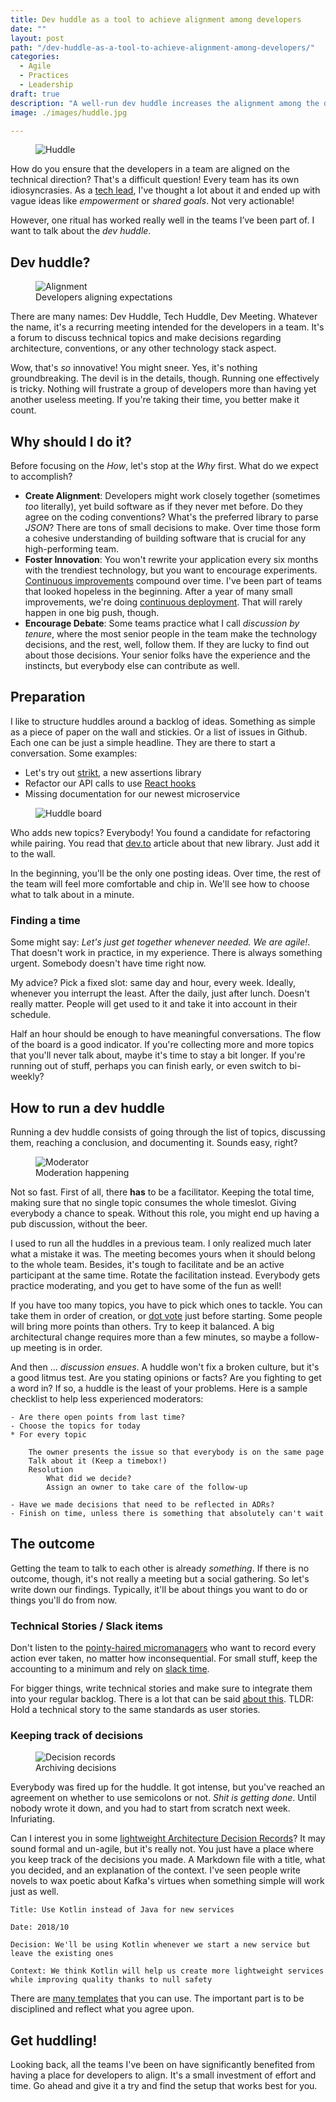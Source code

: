 ```yaml
---
title: Dev huddle as a tool to achieve alignment among developers
date: ""
layout: post
path: "/dev-huddle-as-a-tool-to-achieve-alignment-among-developers/"
categories:
  - Agile
  - Practices
  - Leadership
draft: true
description: "A well-run dev huddle increases the alignment among the developers of a team. I'm going to share my experience preparing for and running it"
image: ./images/huddle.jpg

---
```


<figure class="figure figure--left">
  <img src="./images/huddle.jpg" alt="Huddle" />
</figure>

How do you ensure that the developers in a team are aligned on the technical direction? That's a difficult question! Every team has its own idiosyncrasies. As a [tech lead](https://www.patkua.com/blog/the-definition-of-a-tech-lead/), I've thought a lot about it and ended up with vague ideas like _empowerment_ or _shared goals_. Not very actionable!

However, one ritual has worked really well in the teams I’ve been part of. I want to talk about the _dev huddle_.

## Dev huddle?

<figure class="figure figure--right">
  <img src="./images/developers-aligning.jpg" alt="Alignment" />
  <figcaption class="figure__caption">
  Developers aligning expectations
  </figcaption>
</figure>

There are many names: Dev Huddle, Tech Huddle, Dev Meeting. Whatever the name, it's a recurring meeting intended for the developers in a team. It's a forum to discuss technical topics and make decisions regarding architecture, conventions, or any other technology stack aspect.

Wow, that's _so_ innovative! You might sneer. Yes, it's nothing groundbreaking. The devil is in the details, though. Running one effectively is tricky. Nothing will frustrate a group of developers more than having yet another useless meeting. If you're taking their time, you better make it count.

## Why should I do it?

Before focusing on the _How_, let's stop at the _Why_ first. What do we expect to accomplish?

- **Create Alignment**: Developers might work closely together (sometimes _too_ literally), yet build software as if they never met before. Do they agree on the coding conventions? What's the preferred library to parse _JSON_? There are tons of small decisions to make. Over time those form a cohesive understanding of building software that is crucial for any high-performing team.
- **Foster Innovation**: You won't rewrite your application every six months with the trendiest technology, but you want to encourage experiments. [Continuous improvements](https://www.creativesafetysupply.com/articles/continuous-improvement/) compound over time. I've been part of teams that looked hopeless in the beginning. After a year of many small improvements, we're doing [continuous deployment](https://www.atlassian.com/continuous-delivery/continuous-deployment#:~:text=Continuous%20Deployment%20(CD)%20is%20a,cycle%20has%20evolved%20over%20time). That will rarely happen in one big push, though.
- **Encourage Debate**: Some teams practice what I call _discussion by tenure_, where the most senior people in the team make the technology decisions, and the rest, well, follow them. If they are lucky to find out about those decisions. Your senior folks have the experience and the instincts, but everybody else can contribute as well. 

## Preparation

I like to structure huddles around a backlog of ideas. Something as simple as a piece of paper on the wall and stickies. Or a list of issues in Github. Each one can be just a simple headline. They are there to start a conversation. Some examples:

- Let's try out [strikt](https://strikt.io/), a new assertions library
- Refactor our API calls to use [React hooks](https://reactjs.org/docs/hooks-intro.html)
- Missing documentation for our newest microservice

<figure class="figure figure">
  <img src="./images/huddle-board.png" alt="Huddle board" />
</figure>

Who adds new topics? Everybody! You found a candidate for refactoring while pairing. You read that [dev.to](https://dev.to/) article about that new library. Just add it to the wall.

In the beginning, you'll be the only one posting ideas. Over time, the rest of the team will feel more comfortable and chip in. We'll see how to choose what to talk about in a minute.

### Finding a time

Some might say: _Let's just get together whenever needed. We are agile!_. That doesn't work in practice, in my experience. There is always something urgent. Somebody doesn't have time right now.

My advice? Pick a fixed slot: same day and hour, every week. Ideally, whenever you interrupt the least. After the daily, just after lunch. Doesn't really matter. People will get used to it and take it into account in their schedule.

Half an hour should be enough to have meaningful conversations. The flow of the board is a good indicator. If you're collecting more and more topics that you'll never talk about, maybe it's time to stay a bit longer. If you're running out of stuff, perhaps you can finish early, or even switch to bi-weekly?

## How to run a dev huddle

Running a dev huddle consists of going through the list of topics, discussing them, reaching a conclusion, and documenting it. Sounds easy, right?

<figure class="figure figure--right">
  <img src="./images/moderator.jpg" alt="Moderator" />
  <figcaption class="figure__caption">
  Moderation happening
  </figcaption>
</figure>

Not so fast. First of all, there **has** to be a facilitator. Keeping the total time, making sure that no single topic consumes the whole timeslot. Giving everybody a chance to speak. Without this role, you might end up having a pub discussion, without the beer.

I used to run all the huddles in a previous team. I only realized much later what a mistake it was. The meeting becomes yours when it should belong to the whole team. Besides, it's tough to facilitate and be an active participant at the same time. Rotate the facilitation instead. Everybody gets practice moderating, and you get to have some of the fun as well!

If you have too many topics, you have to pick which ones to tackle. You can take them in order of creation, or [dot vote](https://en.wikipedia.org/wiki/Dot-voting) just before starting. Some people will bring more points than others. Try to keep it balanced. A big architectural change requires more than a few minutes, so maybe a follow-up meeting is in order.

And then ... _discussion ensues_. A huddle won't fix a broken culture, but it's a good litmus test. Are you stating opinions or facts? Are you fighting to get a word in? If so, a huddle is the least of your problems. Here is a sample checklist to help less experienced moderators:

    - Are there open points from last time?
    - Choose the topics for today
    * For every topic
        
        The owner presents the issue so that everybody is on the same page
        Talk about it (Keep a timebox!)
        Resolution
            What did we decide?
            Assign an owner to take care of the follow-up
      
    - Have we made decisions that need to be reflected in ADRs?
    - Finish on time, unless there is something that absolutely can't wait

## The outcome

Getting the team to talk to each other is already _something_. If there is no outcome, though, it's not really a meeting but a social gathering. So let's write down our findings. Typically, it'll be about things you want to do or things you'll do from now.

### Technical Stories / Slack items

Don't listen to the [pointy-haired micromanagers](https://en.wikipedia.org/wiki/Pointy-haired_Boss) who want to record every action ever taken, no matter how inconsequential. For small stuff, keep the accounting to a minimum and rely on [slack time](https://www.solutionsiq.com/resource/blog-post/the-importance-of-slack-in-achieving-speed-and-quality/).

For bigger things, write technical stories and make sure to integrate them into your regular backlog. There is a lot that can be said [about this](https://www.thoughtworks.com/insights/blog/treat-devops-stories-user-stories). TLDR: Hold a technical story to the same standards as user stories.

### Keeping track of decisions

<figure class="figure figure--left">
  <img src="./images/decision-records.jpg" alt="Decision records" />
  <figcaption class="figure__caption">
  Archiving decisions
  </figcaption>
</figure>

Everybody was fired up for the huddle. It got intense, but you've reached an agreement on whether to use semicolons or not. _Shit is getting done_. Until nobody wrote it down, and you had to start from scratch next week. Infuriating. 

Can I interest you in some [lightweight Architecture Decision Records](https://www.thoughtworks.com/radar/techniques/lightweight-architecture-decision-records)? It may sound formal and un-agile, but it's really not. You just have a place where you keep track of the decisions you made. A Markdown file with a title, what you decided, and an explanation of the context. I've seen people write novels to wax poetic about Kafka's virtues when something simple will work just as well.

    Title: Use Kotlin instead of Java for new services
    
    Date: 2018/10
    
    Decision: We'll be using Kotlin whenever we start a new service but leave the existing ones
    
    Context: We think Kotlin will help us create more lightweight services while improving quality thanks to null safety
    
There are [many templates](https://github.com/joelparkerhenderson/architecture_decision_record#adr-example-templates) that you can use. The important part is to be disciplined and reflect what you agree upon. 
    
## Get huddling!

Looking back, all the teams I've been on have significantly benefited from having a place for developers to align. It's a small investment of effort and time. Go ahead and give it a try and find the setup that works best for you.
    
